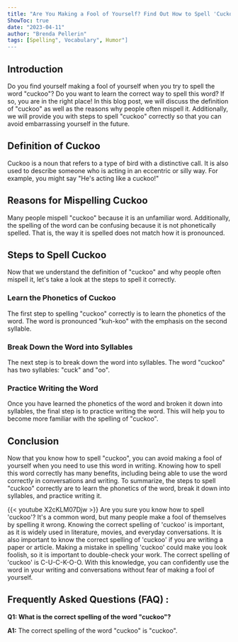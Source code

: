 ```yaml
---
title: "Are You Making a Fool of Yourself? Find Out How to Spell 'Cuckoo' Now!"
ShowToc: true 
date: "2023-04-11"
author: "Brenda Pellerin" 
tags: [Spelling", Vocabulary", Humor"]
---
```

## Introduction
Do you find yourself making a fool of yourself when you try to spell the word "cuckoo"? Do you want to learn the correct way to spell this word? If so, you are in the right place! In this blog post, we will discuss the definition of "cuckoo" as well as the reasons why people often mispell it. Additionally, we will provide you with steps to spell "cuckoo" correctly so that you can avoid embarrassing yourself in the future. 

## Definition of Cuckoo
Cuckoo is a noun that refers to a type of bird with a distinctive call. It is also used to describe someone who is acting in an eccentric or silly way. For example, you might say "He's acting like a cuckoo!"

## Reasons for Mispelling Cuckoo
Many people mispell "cuckoo" because it is an unfamiliar word. Additionally, the spelling of the word can be confusing because it is not phonetically spelled. That is, the way it is spelled does not match how it is pronounced.

## Steps to Spell Cuckoo
Now that we understand the definition of "cuckoo" and why people often mispell it, let's take a look at the steps to spell it correctly. 

### Learn the Phonetics of Cuckoo
The first step to spelling "cuckoo" correctly is to learn the phonetics of the word. The word is pronounced "kuh-koo" with the emphasis on the second syllable.

### Break Down the Word into Syllables
The next step is to break down the word into syllables. The word "cuckoo" has two syllables: "cuck" and "oo".

### Practice Writing the Word
Once you have learned the phonetics of the word and broken it down into syllables, the final step is to practice writing the word. This will help you to become more familiar with the spelling of "cuckoo".

## Conclusion
Now that you know how to spell "cuckoo", you can avoid making a fool of yourself when you need to use this word in writing. Knowing how to spell this word correctly has many benefits, including being able to use the word correctly in conversations and writing. To summarize, the steps to spell "cuckoo" correctly are to learn the phonetics of the word, break it down into syllables, and practice writing it.

{{< youtube X2cKLM07Djw >}} 
Are you sure you know how to spell 'cuckoo'? It's a common word, but many people make a fool of themselves by spelling it wrong. Knowing the correct spelling of 'cuckoo' is important, as it is widely used in literature, movies, and everyday conversations. It is also important to know the correct spelling of 'cuckoo' if you are writing a paper or article. Making a mistake in spelling 'cuckoo' could make you look foolish, so it is important to double-check your work. The correct spelling of 'cuckoo' is C-U-C-K-O-O. With this knowledge, you can confidently use the word in your writing and conversations without fear of making a fool of yourself.

## Frequently Asked Questions (FAQ) :
**Q1: What is the correct spelling of the word "cuckoo"?**

**A1:** The correct spelling of the word "cuckoo" is "cuckoo".





